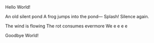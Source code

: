 Hello World!






An old silent pond
A frog jumps into the pond—
Splash! Silence again.


The wind is flowing
The rot consumes evermore
We e e e e

Goodbye World!